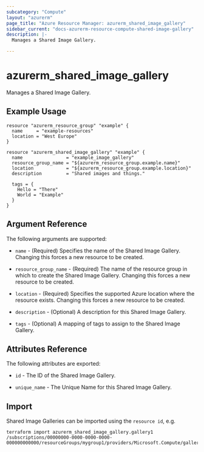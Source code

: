 ```yaml
---
subcategory: "Compute"
layout: "azurerm"
page_title: "Azure Resource Manager: azurerm_shared_image_gallery"
sidebar_current: "docs-azurerm-resource-compute-shared-image-gallery"
description: |-
  Manages a Shared Image Gallery.

---
```


# azurerm_shared_image_gallery

Manages a Shared Image Gallery.

## Example Usage

```hcl
resource "azurerm_resource_group" "example" {
  name     = "example-resources"
  location = "West Europe"
}

resource "azurerm_shared_image_gallery" "example" {
  name                = "example_image_gallery"
  resource_group_name = "${azurerm_resource_group.example.name}"
  location            = "${azurerm_resource_group.example.location}"
  description         = "Shared images and things."

  tags = {
    Hello = "There"
    World = "Example"
  }
}
```

## Argument Reference

The following arguments are supported:

* `name` - (Required) Specifies the name of the Shared Image Gallery. Changing this forces a new resource to be created.

* `resource_group_name` - (Required) The name of the resource group in which to create the Shared Image Gallery. Changing this forces a new resource to be created.

* `location` - (Required) Specifies the supported Azure location where the resource exists. Changing this forces a new resource to be created.

* `description` - (Optional) A description for this Shared Image Gallery.

* `tags` - (Optional) A mapping of tags to assign to the Shared Image Gallery.

## Attributes Reference

The following attributes are exported:

* `id` - The ID of the Shared Image Gallery.

* `unique_name` - The Unique Name for this Shared Image Gallery.

## Import

Shared Image Galleries can be imported using the `resource id`, e.g.

```shell
terraform import azurerm_shared_image_gallery.gallery1 /subscriptions/00000000-0000-0000-0000-000000000000/resourceGroups/mygroup1/providers/Microsoft.Compute/galleries/gallery1
```
